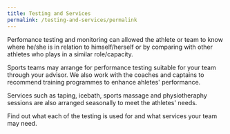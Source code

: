 ```yaml
---
title: Testing and Services
permalink: /testing-and-services/permalink
---
```

Perfomance testing and monitoring can allowed the athlete or team to know where he/she is in relation to himself/herself or by comparing with other athletes who plays in a similar role/capacity.  

Sports teams may arrange for performance testing suitable for your team through your advisor.  We also work with the coaches and captains to recommend training programmes to enhance ahletes' performance. 

Services such as taping, icebath, sports massage and physiotheraphy sessions are also arranged seasonally to meet the athletes' needs. 

Find out what each of the testing is used for and what services your team may need.
